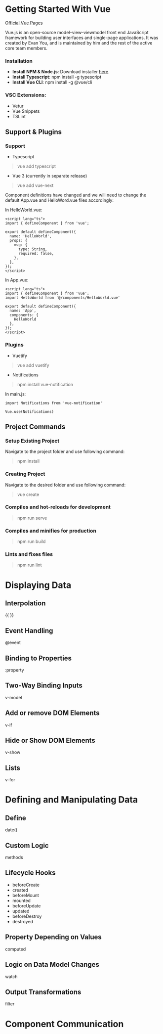 # Getting Started With Vue

[Official Vue Pages](https://vuejs.org/)

Vue.js is an open-source model–view–viewmodel front end JavaScript framework for building user interfaces and single-page applications. It was created by Evan You, and is maintained by him and the rest of the active core team members.

### Installation

- **Install NPM & Node.js**: Download installer [here](https://nodejs.org/en/download/).
- **Install Typescript**: npm install -g typescript
- **Install Vue CLI**: npm install -g @vue/cli

### VSC Extensions:

- Vetur
- Vue Snippets
- TSLint

## Support & Plugins

### Support

- Typescript

>vue add typescript

- Vue 3 (currently in separate release)

>vue add vue-next

Component definitions have changed and we will need to change the default App.vue and HelloWord.vue files accordingly:

In HelloWorld.vue:

```
<script lang="ts">
import { defineComponent } from 'vue';

export default defineComponent({
  name: 'HelloWorld',
  props: {
    msg: {
      type: String,
      required: false,
    },
  },
});
</script>
```

In App.vue:

```
<script lang="ts">
import { defineComponent } from 'vue';
import HelloWorld from '@/components/HelloWorld.vue'

export default defineComponent({
  name: 'App',
  components: {
    HelloWorld
  },
});
</script>
```

### Plugins

- Vuetify

>vue add vuetify

- Notifications

>npm install vue-notification

In main.js:
```
import Notifications from 'vue-notification'
 
Vue.use(Notifications)
```

## Project Commands

### Setup Existing Project

Navigate to the project folder and use following command:

>npm install

### Creating Project

Navigate to the desired folder and use following command:

>vue create <name>

### Compiles and hot-reloads for development

>npm run serve

### Compiles and minifies for production

>npm run build

### Lints and fixes files

>npm run lint

# Displaying Data

## Interpolation
{{ }}

## Event Handling
@event

## Binding to Properties
:property

## Two-Way Binding Inputs
v-model

## Add or remove DOM Elements
v-if

## Hide or Show DOM Elements
v-show

## Lists
v-for

# Defining and Manipulating Data

## Define
date()

## Custom Logic
methods

## Lifecycle Hooks
- beforeCreate
- created
- beforeMount
- mounted
- beforeUpdate
- updated
- beforeDestroy
- destroyed

## Property Depending on Values
computed

## Logic on Data Model Changes
watch

## Output Transformations
filter

# Component Communication

